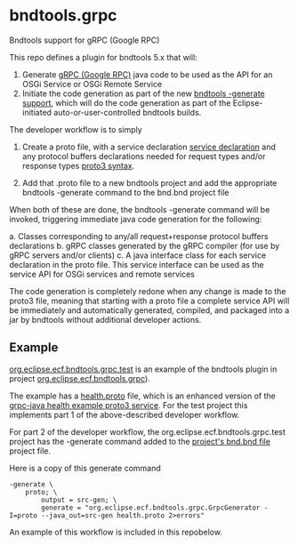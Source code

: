 # bndtools.grpc
Bndtools support for gRPC (Google RPC)

This repo defines a plugin for bndtools 5.x that will:

1. Generate [gRPC (Google RPC)](https://grpc.io/) java code to be used as the API for an OSGi Service or OSGi Remote Service
2. Initiate the code generation as part of the new [bndtools -generate support](https://bnd.bndtools.org/instructions/generate.html), which will do the code generation as part of the Eclipse-initiated auto-or-user-controlled bndtools builds.

The developer workflow is to simply 

1. Create a proto file, with a service declaration [service declaration](https://developers.google.com/protocol-buffers/docs/proto3#services) and any protocol buffers declarations needed for request types and/or response types [proto3 syntax](https://developers.google.com/protocol-buffers/docs/proto3).

2.  Add that .proto file to a new bndtools project and add the appropriate bndtools -generate command to the bnd.bnd project file

When both of these are done, the bndtools -generate command will be invoked, triggering immediate java code generation for the following:

a. Classes corresponding to any/all request+response protocol buffers declarations
b. gRPC classes generated by the gRPC compiler (for use by gRPC servers and/or clients)
c. A java interface class for each service declaration in the proto file.  This service interface can be used as the service API for OSGi services and remote services

The code generation is completely redone when any change is made to the proto3 file, meaning that starting with a proto file a complete service API will be immediately and automatically generated, compiled, and packaged into a jar by bndtools without additional developer actions.

## Example

[org.eclipse.ecf.bndtools.grpc.test](https://github.com/ECF/bndtools.grpc/tree/master/org.eclipse.ecf.bndtools.grpc.test) is an example of the bndtools plugin in project [org.eclipse.ecf.bndtools.grpc](https://github.com/ECF/bndtools.grpc/tree/master/)).  

The example has a [health.proto](https://github.com/ECF/bndtools.grpc/blob/master/org.eclipse.ecf.bndtools.grpc.test/proto/health.proto) file, which is an enhanced version of the [grpc-java health example proto3 service](https://github.com/grpc/grpc-java/tree/master/services/src/main/proto/grpc/health/v1).  For the test project this implements part 1 of the above-described developer workflow.

For part 2 of the developer workflow, the org.eclipse.ecf.bndtools.grpc.test project has the -generate command added to the [project's bnd.bnd file](https://github.com/ECF/bndtools.grpc/blob/master/org.eclipse.ecf.bndtools.grpc.test/bnd.bnd) project file.

Here is a copy of this generate command 

```
-generate \
    proto; \
        output = src-gen; \
        generate = "org.eclipse.ecf.bndtools.grpc.GrpcGenerator -I=proto --java_out=src-gen health.proto 2>errors"
 ```



An example of this workflow is included in this repobelow.
